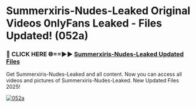 # Summerxiris-Nudes-Leaked Original Videos 0nlyFans Leaked - Files Updated! (052a)

<h3>🔴 CLICK HERE 🌐==►► <a href="https://tinyurl.com/4mcuefdz" rel="nofollow">Summerxiris-Nudes-Leaked Updated Files</a></h3>

Get Summerxiris-Nudes-Leaked and all content. Now you can access all videos and pictures of Summerxiris-Nudes-Leaked. New Updated Files 2025!

[![052a](https://i.imgur.com/StAQSOY.gif)](https://tinyurl.com/4mcuefdz)
